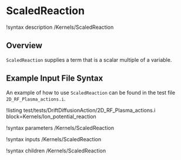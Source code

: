 # ScaledReaction

!syntax description /Kernels/ScaledReaction

## Overview

`ScaledReaction` supplies a term that is a scalar multiple of a variable.

## Example Input File Syntax

An example of how to use `ScaledReaction` can be found in the test file `2D_RF_Plasma_actions.i`.

!listing test/tests/DriftDiffusionAction/2D_RF_Plasma_actions.i block=Kernels/Ion_potential_reaction

!syntax parameters /Kernels/ScaledReaction

!syntax inputs /Kernels/ScaledReaction

!syntax children /Kernels/ScaledReaction
